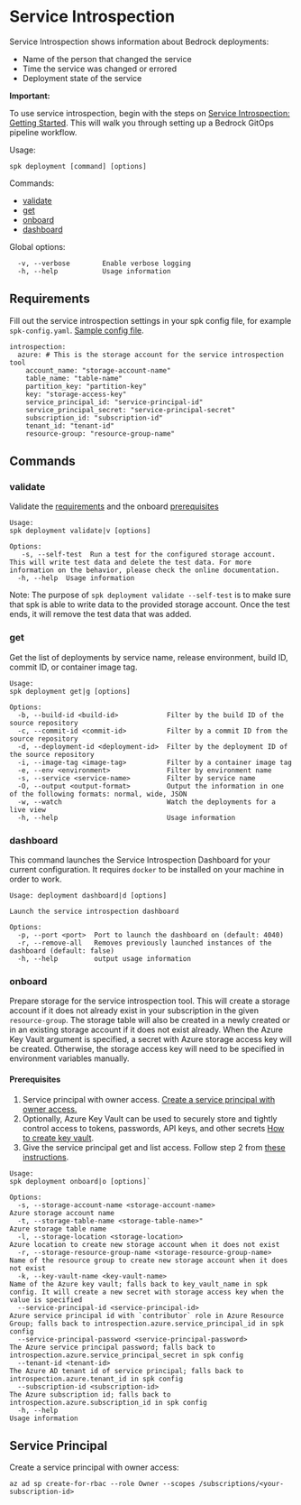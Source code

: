 # Service Introspection

Service Introspection shows information about Bedrock deployments:

- Name of the person that changed the service
- Time the service was changed or errored
- Deployment state of the service

**Important:**

To use service introspection, begin with the steps on
[Service Introspection: Getting Started](./service-introspection-onboarding.md).
This will walk you through setting up a Bedrock GitOps pipeline workflow.

Usage:

```
spk deployment [command] [options]
```

Commands:

- [validate](#validate)
- [get](#get)
- [onboard](#onboard)
- [dashboard](#dashboard)

Global options:

```
  -v, --verbose        Enable verbose logging
  -h, --help           Usage information
```

## Requirements

Fill out the service introspection settings in your spk config file, for example
`spk-config.yaml`. [Sample config file](./../../spk-config.yaml).

```
introspection:
  azure: # This is the storage account for the service introspection tool
    account_name: "storage-account-name"
    table_name: "table-name"
    partition_key: "partition-key"
    key: "storage-access-key"
    service_principal_id: "service-principal-id"
    service_principal_secret: "service-principal-secret"
    subscription_id: "subscription-id"
    tenant_id: "tenant-id"
    resource-group: "resource-group-name"
```

## Commands

### validate

Validate the [requirements](#requirements) and the onboard
[prerequisites](#prerequisites)

```
Usage:
spk deployment validate|v [options]

Options:
   -s, --self-test  Run a test for the configured storage account. This will write test data and delete the test data. For more information on the behavior, please check the online documentation.
  -h, --help  Usage information

```

Note: The purpose of `spk deployment validate --self-test` is to make sure that
spk is able to write data to the provided storage account. Once the test ends,
it will remove the test data that was added.

### get

Get the list of deployments by service name, release environment, build ID,
commit ID, or container image tag.

```
Usage:
spk deployment get|g [options]

Options:
  -b, --build-id <build-id>            Filter by the build ID of the source repository
  -c, --commit-id <commit-id>          Filter by a commit ID from the source repository
  -d, --deployment-id <deployment-id>  Filter by the deployment ID of the source repository
  -i, --image-tag <image-tag>          Filter by a container image tag
  -e, --env <environment>              Filter by environment name
  -s, --service <service-name>         Filter by service name
  -O, --output <output-format>         Output the information in one of the following formats: normal, wide, JSON
  -w, --watch                          Watch the deployments for a live view
  -h, --help                           Usage information
```

### dashboard

This command launches the Service Introspection Dashboard for your current
configuration. It requires `docker` to be installed on your machine in order to
work.

```
Usage: deployment dashboard|d [options]

Launch the service introspection dashboard

Options:
  -p, --port <port>  Port to launch the dashboard on (default: 4040)
  -r, --remove-all   Removes previously launched instances of the dashboard (default: false)
  -h, --help         output usage information
```

### onboard

Prepare storage for the service introspection tool. This will create a storage
account if it does not already exist in your subscription in the given
`resource-group`. The storage table will also be created in a newly created or
in an existing storage account if it does not exist already. When the Azure Key
Vault argument is specified, a secret with Azure storage access key will be
created. Otherwise, the storage access key will need to be specified in
environment variables manually.

#### Prerequisites

1. Service principal with owner access.
   [Create a service principal with owner access.](#service-principal)
2. Optionally, Azure Key Vault can be used to securely store and tightly control
   access to tokens, passwords, API keys, and other secrets
   [How to create key vault](https://docs.microsoft.com/en-us/azure/key-vault/quick-create-cli).
3. Give the service principal get and list access. Follow step 2 from
   [these instructions](https://docs.microsoft.com/en-us/azure/devops/pipelines/library/variable-groups?view=azure-devops&tabs=yaml#link-secrets-from-an-azure-key-vault).

```
Usage:
spk deployment onboard|o [options]`

Options:
  -s, --storage-account-name <storage-account-name>                 Azure storage account name
  -t, --storage-table-name <storage-table-name>"                    Azure storage table name
  -l, --storage-location <storage-location>                         Azure location to create new storage account when it does not exist
  -r, --storage-resource-group-name <storage-resource-group-name>   Name of the resource group to create new storage account when it does not exist
  -k, --key-vault-name <key-vault-name>                             Name of the Azure key vault; falls back to key_vault_name in spk config. It will create a new secret with storage access key when the value is specified
  --service-principal-id <service-principal-id>                     Azure service principal id with `contributor` role in Azure Resource Group; falls back to introspection.azure.service_principal_id in spk config
  --service-principal-password <service-principal-password>         The Azure service principal password; falls back to introspection.azure.service_principal_secret in spk config
  --tenant-id <tenant-id>                                           The Azure AD tenant id of service principal; falls back to introspection.azure.tenant_id in spk config
  --subscription-id <subscription-id>                               The Azure subscription id; falls back to introspection.azure.subscription_id in spk config
  -h, --help                                                        Usage information

```

## Service Principal

Create a service principal with owner access:

```
az ad sp create-for-rbac --role Owner --scopes /subscriptions/<your-subscription-id>
```
